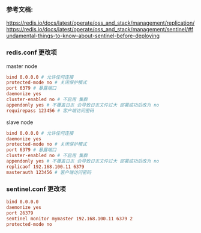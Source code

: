 ### 参考文档:
https://redis.io/docs/latest/operate/oss_and_stack/management/replication/
https://redis.io/docs/latest/operate/oss_and_stack/management/sentinel/#fundamental-things-to-know-about-sentinel-before-deploying
### redis.conf 更改项

master node
```conf
bind 0.0.0.0 # 允许任何连接
protected-mode no # 关闭保护模式
port 6379 # 暴露端口
daemonize yes
cluster-enabled no # 不启用 集群
appendonly yes # 不覆盖日志 会导致日志文件过大 部署成功后改为 no
requirepass 123456 # 客户端访问密码
```

slave node
```conf
bind 0.0.0.0 # 允许任何连接
daemonize yes
protected-mode no # 关闭保护模式
port 6379 # 暴露端口
cluster-enabled no # 不启用 集群
appendonly yes # 不覆盖日志 会导致日志文件过大 部署成功后改为 no
replicaof 192.168.100.11 6379
masterauth 123456 # 客户端访问密码
```

### sentinel.conf 更改项

```conf
bind 0.0.0.0
daemonize yes
port 26379
sentinel monitor mymaster 192.168.100.11 6379 2
protected-mode no
```
